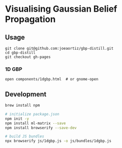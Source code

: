# Visualising Gaussian Belief Propagation

## Usage
```
git clone git@github.com:joeaortiz/gbp-distill.git
cd gbp-distill
git checkout gh-pages
```

### 1D GBP

```
open components/1dgbp.html  # or gnome-open
```

## Development

```bash
brew install npm

# initialize package.json
npm init -y
npm install ml-matrix --save
npm install browserify --save-dev

# build JS bundles
npx browserify js/1dgbp.js -o js/bundles/1dgbp.js
```
